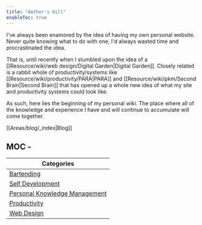 ```yaml
---
title: "Aether's Hill"
enableToc: true
---
```


I've always been enamored by the idea of having my own personal website. 
Never quite knowing what to do with one, I'd always wasted time and procrastinated the idea. 

That is, until recently when I stumbled upon the idea of a [[Resource/wiki/web design/Digital Garden|Digital Garden]].
Closely related is a rabbit whole of productivity/systems like [[Resource/wiki/productivity/PARA|PARA]] and [[Resource/wiki/pkm/Second Brain|Second Brain]] that has opened up a whole new idea of what my site and productivity systems could look like. 

As such, here lies the beginning of my personal wiki. The place where all of the knowledge and experience I have and will continue to accumulate will come together.

[[Areas/blog/_index|Blog]]

## MOC - 
| Categories | 
| ----------- |
| [Bartending](Resource/wiki/bartending/#) |
| [Self Development](Areas/self%20development/#) |
| [Personal Knowledge Management](Resource/wiki/pkm/#) |
| [Productivity](Resource/wiki/productivity/#) |
| [Web Design](Resource/wiki/web%20design/#) |